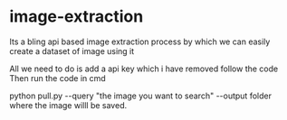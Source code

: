 # image-extraction
Its a bling api based image extraction process by which we can easily create a dataset of image using it 

All we need to do is add a api key which i have removed follow the code 
Then run the code in cmd 

python pull.py --query "the image you want to search" --output folder where the image willl be saved.

